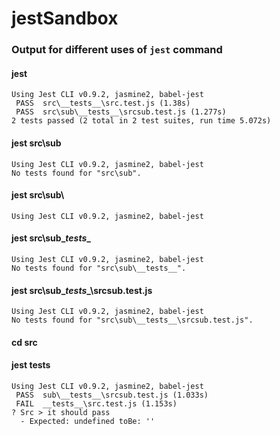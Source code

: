 # jestSandbox

### Output for different uses of `jest` command

#### jest
```
Using Jest CLI v0.9.2, jasmine2, babel-jest
 PASS  src\__tests__\src.test.js (1.38s)
 PASS  src\sub\__tests__\srcsub.test.js (1.277s)
2 tests passed (2 total in 2 test suites, run time 5.072s)
```
#### jest src\sub
```
Using Jest CLI v0.9.2, jasmine2, babel-jest
No tests found for "src\sub".
```

#### jest src\sub\
```
Using Jest CLI v0.9.2, jasmine2, babel-jest
```

#### jest src\sub\__tests__
```
Using Jest CLI v0.9.2, jasmine2, babel-jest
No tests found for "src\sub\__tests__".
```

#### jest src\sub\__tests__\srcsub.test.js
```
Using Jest CLI v0.9.2, jasmine2, babel-jest
No tests found for "src\sub\__tests__\srcsub.test.js".
```

#### cd src
#### jest __tests__
```
Using Jest CLI v0.9.2, jasmine2, babel-jest
 PASS  sub\__tests__\srcsub.test.js (1.033s)
 FAIL  __tests__\src.test.js (1.153s)
? Src > it should pass
  - Expected: undefined toBe: ''
```
